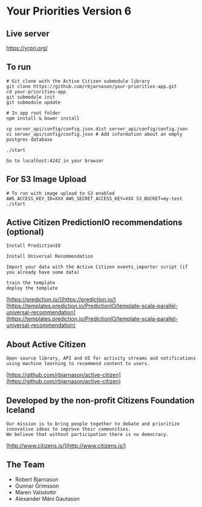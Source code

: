 # Your Priorities Version 6

## Live server
https://yrpri.org/

## To run

```
# Git clone with the Active Citizen submodule library
git clone https://github.com/rbjarnason/your-priorities-app.git
cd your-priorities-app
git submodule init
git submodule update

# In app root folder
npm install & bower install

cp server_api/config/config.json.dist server_api/config/config.json
vi server_api/config/config.json # Add information about an empty postgres database

./start

Go to localhost:4242 in your browser
```


## For S3 Image Upload
```
# To run with image upload to S3 enabled
AWS_ACCESS_KEY_ID=XXX AWS_SECRET_ACCESS_KEY=XXX S3_BUCKET=my-test ./start
```

## Active Citizen PredictionIO recommendations (optional)
```
Install PredictionIO

Install Universal Recommendation

Import your data with the Active Citizen events_importer script (if you already have some data)

train the template
deploy the template
```
[https://prediction.io/](https://prediction.io/)
[https://templates.prediction.io/PredictionIO/template-scala-parallel-universal-recommendation](https://templates.prediction.io/PredictionIO/template-scala-parallel-universal-recommendation)

## About Active Citizen
```
Open source library, API and UI for activity streams and notifications using machine learning to recommend content to users.
```
[https://github.com/rbjarnason/active-citizen](https://github.com/rbjarnason/active-citizen)

## Developed by the non-profit Citizens Foundation Iceland
```
Our mission is to bring people together to debate and prioritize innovative ideas to improve their communities. 
We believe that without participation there is no democracy.
```
[http://www.citizens.is/](http://www.citizens.is/)

## The Team
- Robert Bjarnason
- Gunnar Grimsson
- Maren Valsdottir
- Alexander Máni Gautason
